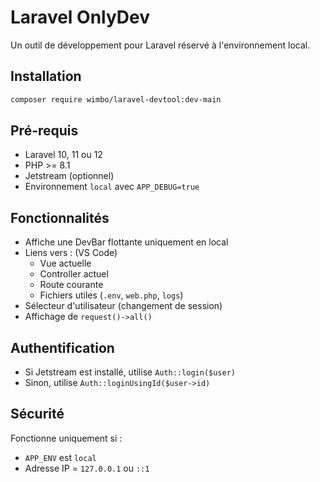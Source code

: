 # Laravel OnlyDev

Un outil de développement pour Laravel réservé à l'environnement local.

## Installation

```bash
composer require wimbo/laravel-devtool:dev-main
```

## Pré-requis

- Laravel 10, 11 ou 12
- PHP >= 8.1
- Jetstream (optionnel)
- Environnement `local` avec `APP_DEBUG=true`

## Fonctionnalités

- Affiche une DevBar flottante uniquement en local
- Liens vers : (VS Code)
  - Vue actuelle 
  - Controller actuel
  - Route courante
  - Fichiers utiles (`.env`, `web.php`, `logs`)
- Sélecteur d'utilisateur (changement de session)
- Affichage de `request()->all()`

## Authentification

- Si Jetstream est installé, utilise `Auth::login($user)`
- Sinon, utilise `Auth::loginUsingId($user->id)`

## Sécurité

Fonctionne uniquement si :
- `APP_ENV` est `local`
- Adresse IP = `127.0.0.1` ou `::1`
